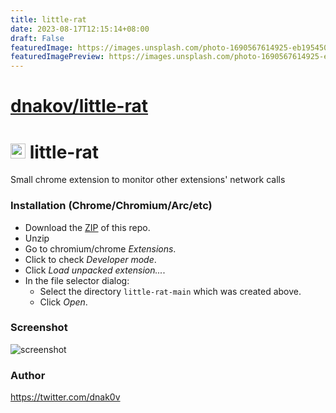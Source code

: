 ```yaml
---
title: little-rat
date: 2023-08-17T12:15:14+08:00
draft: False
featuredImage: https://images.unsplash.com/photo-1690567614925-eb1954507d87?ixid=M3w0NjAwMjJ8MHwxfHJhbmRvbXx8fHx8fHx8fDE2OTIyNDU2NDh8&ixlib=rb-4.0.3
featuredImagePreview: https://images.unsplash.com/photo-1690567614925-eb1954507d87?ixid=M3w0NjAwMjJ8MHwxfHJhbmRvbXx8fHx8fHx8fDE2OTIyNDU2NDh8&ixlib=rb-4.0.3
---
```


# [dnakov/little-rat](https://github.com/dnakov/little-rat)

# <img src="rat-128.png" width="24" />  little-rat
Small chrome extension to monitor other extensions' network calls
### Installation (Chrome/Chromium/Arc/etc)
- Download the [ZIP](https://github.com/dnakov/little-rat/archive/refs/heads/main.zip) of this repo.
- Unzip
- Go to chromium/chrome *Extensions*.
- Click to check *Developer mode*.
- Click *Load unpacked extension...*.
- In the file selector dialog:
    - Select the directory `little-rat-main` which was created above.
    - Click *Open*.

### Screenshot
![screenshot](assets/Screenshot1.png)

### Author
https://twitter.com/dnak0v
